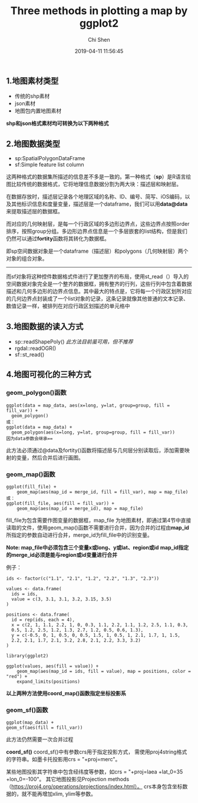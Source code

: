 ﻿---
layout: post
title:  "Three methods in plotting a map by ggplot2"
excerpt: ""
date:   2019-04-11 11:56:45
author: Chi Shen
tags: [R, Missing Value, Imputation]
comments: true
---




## 1.地图素材类型

- 传统的shp素材
- json素材
- 地图包内置地图素材

**shp和json格式素材均可转换为以下两种格式**

## 2.地图数据类型

+ sp:SpatialPolygonDataFrame
+ sf:Simple feature list column

这两种格式的数据集所描述的信息差不多是一致的。第一种格式（**sp**）是R语言绘图比较传统的数据格式，它将地理信息数据分割为两大块：描述层和映射层。

在数据存放时，描述层记录各个地理区域的名称、ID、编号、简写、iOS编码，以及其他标识信息和度量变量，描述层是一个dataframe，我们可以用**data@data**来提取描述层的数据框。

而对应的几何映射层，是每一个行政区域的多边形边界点，这些边界点按照order排序，按照group分组。多边形边界点信息是一个多层嵌套的list结构，但是我们仍然可以通过**fortity**函数将其转化为数据框。

即sp空间数据对象是一个dataframe（描述层）和polygons（几何映射层）两个对象的组合对象。

---------------------------
而sf对象将这种控件数据格式件进行了更加整齐的布局，使用st_read（）导入的空间数据对象完全是一个整齐的数据框，拥有整齐的行列，这些行列中包含着数据描述和几何多边形的边界点信息。其中最大的特点是，它将每一个行政区划所对应的几何边界点封装成了一个list对象的记录，这条记录就像其他普通的文本记录、数值记录一样，被排列在对应行政区划描述的单元格中

## 3.地图数据的读入方式

+ sp::readShapePoly()  *此方法目前虽可用，但不推荐*
+ rgdal::readOGR()
+ sf::st_read() 

## 4.地图可视化的三种方式

### geom_polygon()函数

	ggplot(data = map_data, aes(x=long, y=lat, group=group, fill = fill_var)) +
	  geom_polygon()
	或：
	ggplot(data = map_data) +
	  geom_polygon(aes(x=long, y=lat, group=group, fill = fill_var))
	因为data参数会继承==

此方法必须通过@data及fortity()函数将描述层与几何层分别读取后，添加需要映射的变量，然后合并后进行画图。


### geom_map()函数

	ggplot(fill_file) + 
		geom_map(aes(map_id = merge_id, fill = fill_var), map = map_file)
	或：
	ggplot(fill_file, aes(fill = fill_var)) + 
		geom_map(aes(map_id = merge_id), map = map_file)	

fill_file为包含需要作图变量的数据框，map_file 为地图素材，即通过第4节中直接读取的文件，使用geom_map()函数不需要进行合并，因为合并的过程由**map_id**所指定的参数自动进行合并，merge_id为fill_file中的识别变量。

**Note:  map_file中必须包含三个变量x或long、y或lat、region或id**
**map_id指定的merge_id必须是能与region或id变量进行合并**

例子：

	ids <- factor(c("1.1", "2.1", "1.2", "2.2", "1.3", "2.3"))
	
	values <- data.frame(
	  ids = ids,
	  value = c(3, 3.1, 3.1, 3.2, 3.15, 3.5)
	)
	
	positions <- data.frame(
	  id = rep(ids, each = 4),
	  x = c(2, 1, 1.1, 2.2, 1, 0, 0.3, 1.1, 2.2, 1.1, 1.2, 2.5, 1.1, 0.3,
	  0.5, 1.2, 2.5, 1.2, 1.3, 2.7, 1.2, 0.5, 0.6, 1.3),
	  y = c(-0.5, 0, 1, 0.5, 0, 0.5, 1.5, 1, 0.5, 1, 2.1, 1.7, 1, 1.5,
	  2.2, 2.1, 1.7, 2.1, 3.2, 2.8, 2.1, 2.2, 3.3, 3.2)
	)
	
	library(ggplot2)
	
	ggplot(values, aes(fill = value)) + 
		geom_map(aes(map_id = ids, fill = value), map = positions, color = "red") +
		expand_limits(positions)

**以上两种方法使用coord_map()函数指定坐标投影系**

### geom_sf()函数

	ggplot(map_data) +
	geom_sf(aes(fill = fill_var))

此方法仍然需要一次合并过程

**coord_sf()**
coord_sf()中有参数crs用于指定投影方式，
需使用proj4string格式的字符串。如墨卡托投影用crs = "+proj=merc"。

某些地图投影其字符串中包含经纬度等参数，如crs = "+proj=laea +lat_0=35 +lon_0=-100"。
其它地图投影见Projection methods（https://proj4.org/operations/projections/index.html）。
crs本身包含坐标数据的，就不能再增加xlim, ylim等参数。
